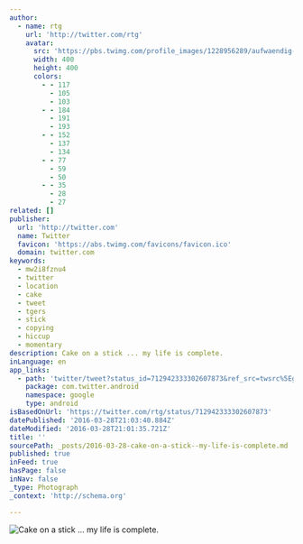 ```yaml
---
author:
  - name: rtg
    url: 'http://twitter.com/rtg'
    avatar:
      src: 'https://pbs.twimg.com/profile_images/1228956289/aufwaendig-anonymisiert-und-quadratisch_400x400.jpg'
      width: 400
      height: 400
      colors:
        - - 117
          - 105
          - 103
        - - 184
          - 191
          - 193
        - - 152
          - 137
          - 134
        - - 77
          - 59
          - 50
        - - 35
          - 28
          - 27
related: []
publisher:
  url: 'http://twitter.com'
  name: Twitter
  favicon: 'https://abs.twimg.com/favicons/favicon.ico'
  domain: twitter.com
keywords:
  - mw2i8fznu4
  - twitter
  - location
  - cake
  - tweet
  - tgers
  - stick
  - copying
  - hiccup
  - momentary
description: Cake on a stick ... my life is complete.
inLanguage: en
app_links:
  - path: 'twitter/tweet?status_id=712942333302607873&ref_src=twsrc%5Egoogle%7Ctwcamp%5Eandroidseo%7Ctwgr%5Estatus%7Ctwterm%5E712942333302607873'
    package: com.twitter.android
    namespace: google
    type: android
isBasedOnUrl: 'https://twitter.com/rtg/status/712942333302607873'
datePublished: '2016-03-28T21:03:40.884Z'
dateModified: '2016-03-28T21:01:35.721Z'
title: ''
sourcePath: _posts/2016-03-28-cake-on-a-stick--my-life-is-complete.md
published: true
inFeed: true
hasPage: false
inNav: false
_type: Photograph
_context: 'http://schema.org'

---
```

![Cake on a stick ... my life is complete.](https://pbs.twimg.com/media/CeThP7NW8AE69d3.jpg:large)